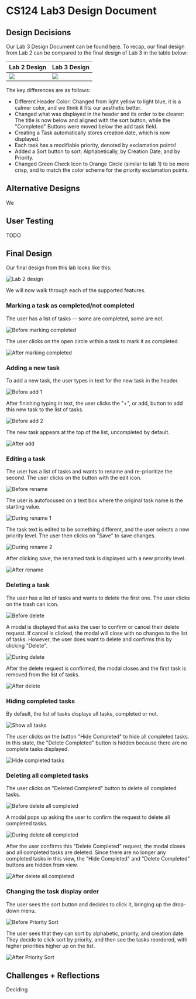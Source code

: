 # CS124 Lab3 Design Document

## Design Decisions
Our Lab 3 Design Document can be found [here](https://github.com/McGarvs/cs124/blob/lab2/docs/design.md).
To recap, our final design from Lab 2 can be compared to the final design of Lab 3 in the table below:

Lab 2 Design                   | Lab 3 Design
------------------------------ | ---------------------------- 
![](./screenshots/lab2-finaldesign.png) | ![](./screenshots/lab3-finaldesign.png)

The key differences are as follows:
* Different Header Color: Changed from light yellow to light blue, it is a calmer color, 
and we think it fits our aesthetic better.
* Changed what was displayed in the header and its order to be clearer: The title is now below
and aligned with the sort button, while the "Completed" Buttons were moved below the add task field.
* Creating a Task automatically stores creation date, which is now displayed.
* Each task has a modifiable priority, denoted by exclamation points!
* Added a Sort button to sort: Alphabetically, by Creation Date, and by Priority.
* Changed Green Check Icon to Orange Circle (similar to lab 1) to be more crisp, and to match the
  color scheme for the priority exclamation points.
## Alternative Designs
We 

## User Testing
TODO
## Final Design
Our final design from this lab looks like this:

![Lab 2 design](./screenshots/lab3_finaldesign.png)

We will now walk through each of the supported features.

### Marking a task as completed/not completed
The user has a list of tasks -- some are completed, some are not.

![Before marking completed](./screenshots/before-complete.png)

The user clicks on the open circle within a task to mark it as completed.

![After marking completed](./screenshots/after-complete.png)

### Adding a new task
To add a new task, the user types in text for the new task in the header.

![Before add 1](./screenshots/before-add-task-1.png)

After finishing typing in text, the user clicks the "+", or add, button to add
this new task to the list of tasks.

![Before add 2](./screenshots/before-add-task-2.png)

The new task appears at the top of the list, uncompleted by default.

![After add](./screenshots/after-add-task.png)

### Editing a task
The user has a list of tasks and wants to rename and re-prioritize the second. 
The user clicks on the button with the edit icon.

![Before rename](./screenshots/before-rename.png)

The user is autofocused on a text box where the original task name is the starting value.

![During rename 1](./screenshots/during-rename-1.png)

The task text is edited to be something different, and the user selects a new priority level.
The user then clicks on "Save" to save changes.

![During rename 2](./screenshots/during-rename-2.png)

After clicking save, the renamed task is displayed with a new priority level.

![After rename](./screenshots/after-rename.png)

### Deleting a task
The user has a list of tasks and wants to delete the first one. The user clicks on the trash
can icon.

![Before delete](./screenshots/before-delete.png)

A modal is displayed that asks the user to confirm or cancel their delete request. If cancel
is clicked, the modal will close with no changes to the list of tasks. However, the user does
want to delete and confirms this by clicking "Delete".

![During delete](./screenshots/during-delete.png)

After the delete request is confirmed, the modal closes and the first task is removed from the
list of tasks.

![After delete](./screenshots/after-delete.png)

### Hiding completed tasks
By default, the list of tasks displays all tasks, completed or not.

![Show all tasks](./screenshots/show-all-tasks.png)

The user clicks on the button "Hide Completed" to hide all completed tasks. In this state, the
"Delete Completed" button is hidden because there are no complete tasks displayed.

![Hide completed tasks](./screenshots/hide-comp-tasks.png)

### Deleting all completed tasks
The user clicks on "Deleted Completed" button to delete all completed tasks.

![Before delete all completed](./screenshots/before-delete-all-comp.png)

A modal pops up asking the user to confirm the request to delete all completed tasks.

![During delete all completed](./screenshots/during-delete-all-comp.png)

After the user confirms this "Delete Completed" request, the modal closes and all completed
tasks are deleted. Since there are no longer any completed tasks in this view, the "Hide Completed"
and "Delete Completed" buttons are hidden from view.

![After delete all completed](./screenshots/after-delete-all-comp.png)

### Changing the task display order
The user sees the sort button and decides to click it, bringing up the drop-down menu.

![Before Priority Sort](./screenshots/before-sort.png)

The user sees that they can sort by alphabetic, priority, and creation date.
They decide to click sort by priority, and then see the tasks reordered, with higher priorities
higher up on the list.

![After Priority Sort](./screenshots/after-sort.png)

## Challenges + Reflections
Deciding
